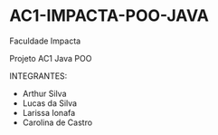 # AC1-IMPACTA-POO-JAVA

Faculdade Impacta

Projeto AC1 Java POO

INTEGRANTES:
- Arthur Silva
- Lucas da Silva
- Larissa Ionafa
- Carolina de Castro

